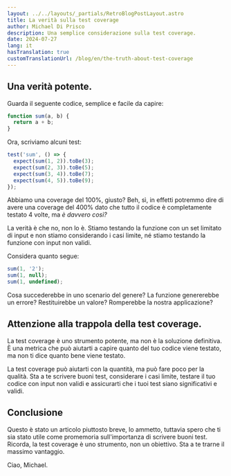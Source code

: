 ```yaml
---
layout: ../../layouts/_partials/RetroBlogPostLayout.astro
title: La verità sulla test coverage
author: Michael Di Prisco
description: Una semplice considerazione sulla test coverage.
date: 2024-07-27
lang: it
hasTranslation: true
customTranslationUrl: /blog/en/the-truth-about-test-coverage
---
```


## Una verità potente.

Guarda il seguente codice, semplice e facile da capire:

```javascript
function sum(a, b) {
  return a + b;
}
```

Ora, scriviamo alcuni test:

```javascript
test('sum', () => {
  expect(sum(1, 2)).toBe(3);
  expect(sum(2, 3)).toBe(5);
  expect(sum(3, 4)).toBe(7);
  expect(sum(4, 5)).toBe(9);
});
```

Abbiamo una coverage del 100%, giusto? Beh, sì, in effetti potremmo dire di avere una coverage del 400% dato che tutto il codice è completamente testato 4 volte, ma _è davvero così?_

La verità è che no, non lo è. Stiamo testando la funzione con un set limitato di input e non stiamo considerando i casi limite, né stiamo testando la funzione con input non validi.

Considera quanto segue:
  
```javascript
sum(1, '2');
sum(1, null);
sum(1, undefined);
```

Cosa succederebbe in uno scenario del genere? La funzione genererebbe un errore? Restituirebbe un valore? Romperebbe la nostra applicazione?

## Attenzione alla trappola della test coverage.

La test coverage è uno strumento potente, ma non è la soluzione definitiva. È una metrica che può aiutarti a capire quanto del tuo codice viene testato, ma non ti dice quanto bene viene testato.

La test coverage può aiutarti con la quantità, ma può fare poco per la qualità. Sta a te scrivere buoni test, considerare i casi limite, testare il tuo codice con input non validi e assicurarti che i tuoi test siano significativi e validi.

## Conclusione

Questo è stato un articolo piuttosto breve, lo ammetto, tuttavia spero che ti sia stato utile come promemoria sull'importanza di scrivere buoni test. Ricorda, la test coverage è uno strumento, non un obiettivo. Sta a te trarne il massimo vantaggio.

Ciao,
Michael.